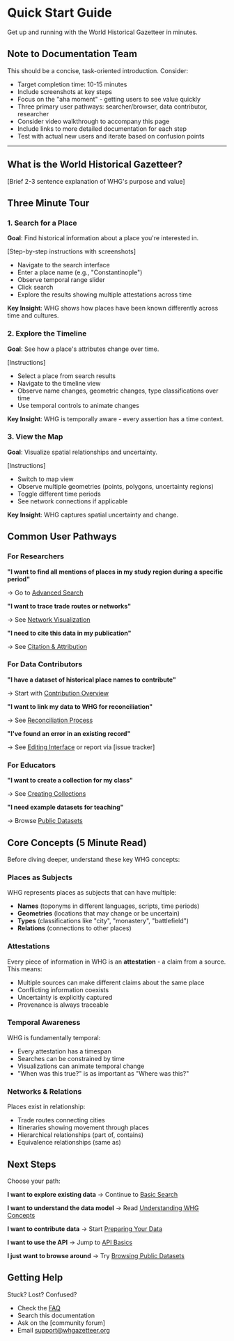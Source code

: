 # Quick Start Guide

Get up and running with the World Historical Gazetteer in minutes.

## Note to Documentation Team

This should be a concise, task-oriented introduction. Consider:
- Target completion time: 10-15 minutes
- Include screenshots at key steps
- Focus on the "aha moment" - getting users to see value quickly
- Three primary user pathways: searcher/browser, data contributor, researcher
- Consider video walkthrough to accompany this page
- Include links to more detailed documentation for each step
- Test with actual new users and iterate based on confusion points

---

## What is the World Historical Gazetteer?

[Brief 2-3 sentence explanation of WHG's purpose and value]

## Three Minute Tour

### 1. Search for a Place

**Goal**: Find historical information about a place you're interested in.

[Step-by-step instructions with screenshots]

- Navigate to the search interface
- Enter a place name (e.g., "Constantinople")
- Observe temporal range slider
- Click search
- Explore the results showing multiple attestations across time

**Key Insight**: WHG shows how places have been known differently across time and cultures.

### 2. Explore the Timeline

**Goal**: See how a place's attributes change over time.

[Instructions]

- Select a place from search results
- Navigate to the timeline view
- Observe name changes, geometric changes, type classifications over time
- Use temporal controls to animate changes

**Key Insight**: WHG is temporally aware - every assertion has a time context.

### 3. View the Map

**Goal**: Visualize spatial relationships and uncertainty.

[Instructions]

- Switch to map view
- Observe multiple geometries (points, polygons, uncertainty regions)
- Toggle different time periods
- See network connections if applicable

**Key Insight**: WHG captures spatial uncertainty and change.

## Common User Pathways

### For Researchers

**"I want to find all mentions of places in my study region during a specific period"**

→ Go to [Advanced Search](../search/advanced-search.md)

**"I want to trace trade routes or networks"**

→ See [Network Visualization](../maps/networks.md)

**"I need to cite this data in my publication"**

→ See [Citation & Attribution](../export/citation.md)

### For Data Contributors

**"I have a dataset of historical place names to contribute"**

→ Start with [Contribution Overview](../contributing/overview.md)

**"I want to link my data to WHG for reconciliation"**

→ See [Reconciliation Process](../contributing/reconciliation.md)

**"I've found an error in an existing record"**

→ See [Editing Interface](../editing/interface.md) or report via [issue tracker]

### For Educators

**"I want to create a collection for my class"**

→ See [Creating Collections](../collections/creating.md)

**"I need example datasets for teaching"**

→ Browse [Public Datasets](../collections/public-datasets.md)

## Core Concepts (5 Minute Read)

Before diving deeper, understand these key WHG concepts:

### Places as Subjects

WHG represents places as subjects that can have multiple:
- **Names** (toponyms in different languages, scripts, time periods)
- **Geometries** (locations that may change or be uncertain)
- **Types** (classifications like "city", "monastery", "battlefield")
- **Relations** (connections to other places)

### Attestations

Every piece of information in WHG is an **attestation** - a claim from a source. This means:
- Multiple sources can make different claims about the same place
- Conflicting information coexists
- Uncertainty is explicitly captured
- Provenance is always traceable

### Temporal Awareness

WHG is fundamentally temporal:
- Every attestation has a timespan
- Searches can be constrained by time
- Visualizations can animate temporal change
- "When was this true?" is as important as "Where was this?"

### Networks & Relations

Places exist in relationship:
- Trade routes connecting cities
- Itineraries showing movement through places
- Hierarchical relationships (part of, contains)
- Equivalence relationships (same as)

## Next Steps

Choose your path:

**I want to explore existing data**
→ Continue to [Basic Search](../search/basic-search.md)

**I want to understand the data model**
→ Read [Understanding WHG Concepts](concepts.md)

**I want to contribute data**
→ Start [Preparing Your Data](../contributing/preparation.md)

**I want to use the API**
→ Jump to [API Basics](../export/api-basics.md)

**I just want to browse around**
→ Try [Browsing Public Datasets](../collections/public-datasets.md)

## Getting Help

Stuck? Lost? Confused?

- Check the [FAQ](../troubleshooting/faq.md)
- Search this documentation
- Ask on the [community forum]
- Email support@whgazetteer.org
